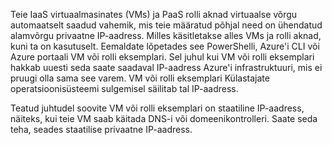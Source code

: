 Teie IaaS virtuaalmasinates (VMs) ja PaaS rolli aknad virtuaalse võrgu automaatselt saadud vahemik, mis teie määratud põhjal need on ühendatud alamvõrgu privaatne IP-aadress. Milles käsitletakse alles VMs ja rolli aknad, kuni ta on kasutuselt. Eemaldate lõpetades see PowerShelli, Azure'i CLI või Azure portaali VM või rolli eksemplari. Sel juhul kui VM või rolli eksemplari hakkab uuesti seda saate saadaval IP-aadress Azure'i infrastruktuuri, mis ei pruugi olla sama see varem. VM või rolli eksemplari Külastajate operatsioonisüsteemi sulgemisel säilitab tal IP-aadress.  

Teatud juhtudel soovite VM või rolli eksemplari on staatiline IP-aadress, näiteks, kui teie VM saab käitada DNS-i või domeenikontrolleri. Saate seda teha, seades staatilise privaatne IP-aadress.